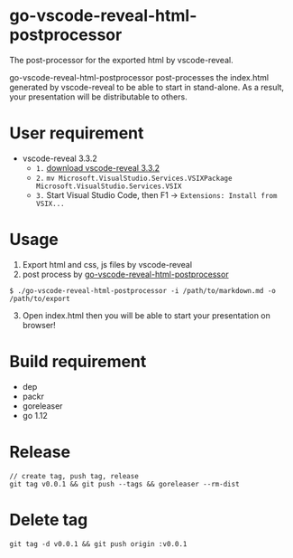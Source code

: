 # go-vscode-reveal-html-postprocessor

The post-processor for the exported html by vscode-reveal.

go-vscode-reveal-html-postprocessor post-processes the index.html generated by vscode-reveal to be able to start in stand-alone. 
As a result, your presentation will be distributable to others.

# User requirement

 - vscode-reveal 3.3.2
   - `1.` [download vscode-reveal 3.3.2](https://evilz.gallery.vsassets.io/_apis/public/gallery/publisher/evilz/extension/vscode-reveal/3.3.2/assetbyname/Microsoft.VisualStudio.Services.VSIXPackage)
   - `2.` `mv Microsoft.VisualStudio.Services.VSIXPackage Microsoft.VisualStudio.Services.VSIX`
   - `3.` Start Visual Studio Code, then F1 -> `Extensions: Install from VSIX...`

# Usage

1. Export html and css, js files by vscode-reveal
2. post process by [go-vscode-reveal-html-postprocessor](https://github.com/xshoji/go-vscode-reveal-html-postprocessor/releases)

```
$ ./go-vscode-reveal-html-postprocessor -i /path/to/markdown.md -o /path/to/export
```

3. Open index.html then you will be able to start your presentation on browser!

# Build requirement

 - dep
 - packr
 - goreleaser
 - go 1.12

# Release

```
// create tag, push tag, release
git tag v0.0.1 && git push --tags && goreleaser --rm-dist
```

# Delete tag

```
git tag -d v0.0.1 && git push origin :v0.0.1
```